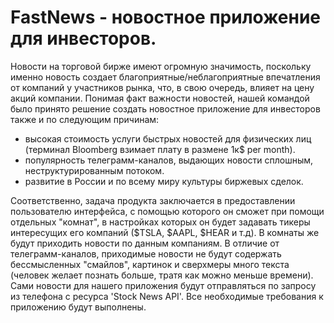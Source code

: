 # FastNews - новостное приложение для инвесторов.
Новости на торговой бирже имеют огромную значимость, поскольку именно новость создает благоприятные/неблагоприятные впечатления от компаний у участников рынка, что, в свою очередь, влияет на цену акций компании.
Понимая факт важности новостей, нашей командой было принято решение создать новостное приложение для инвесторов также и по следующим причинам:
- высокая стоимость услуги быстрых новостей для физических лиц (терминал Bloomberg взимает плату в размене 1к$ per month).
- популярность телеграмм-каналов, выдающих новости сплошным, неструктурированным потоком.
- развитие в России и по всему миру культуры биржевых сделок.

Соответственно, задача продукта заключается в предоставлении пользователю интерфейса, с помощью которого он сможет при помощи отдельных "комнат", в настройках которых он будет задавать тикеры интересущих его компаний ($TSLA, $AAPL, $HEAR и т.д). В комнаты же будут приходить новости по данным компаниям.
В отличие от телеграмм-каналов, приходимые новости не будут содержать бессмысленных "смайлов", картинок и сверхмеры много текста (человек желает познать больше, тратя как можно меньше времени).
Сами новости для нашего приложения будут отправляться по запросу из телефона с ресурса 'Stock News API'.
Все необходимые требования к приложению будут выполнены.
